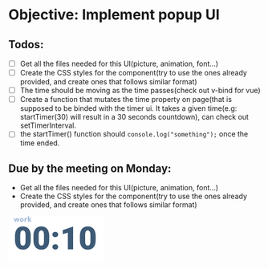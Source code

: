 # Objective: Implement popup UI

## Todos:
- [ ] Get all the files needed for this UI(picture, animation, font...)
- [ ] Create the CSS styles for the component(try to use the ones already provided, and create ones that follows similar format)
- [ ] The time should be moving as the time passes(check out v-bind for vue)
- [ ] Create a function that mutates the time property on page(that is supposed to be binded with the timer ui. It takes a given time(e.g: startTimer(30) will result in a 30 seconds countdown), can check out setTimerInterval.
- [ ] the startTimer() function should `console.log("something");` once the time ended.

## Due by the meeting on Monday:
- Get all the files needed for this UI(picture, animation, font...)
- Create the CSS styles for the component(try to use the ones already provided, and create ones that follows similar format)

![image](timer.png)
